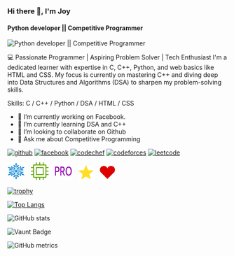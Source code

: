 ### Hi there 👋, I'm Joy
#### Python developer || Competitive Programmer
![Python developer || Competitive Programmer](https://scontent.fjsr17-1.fna.fbcdn.net/v/t39.30808-6/471227254_1054301696590510_6180161048951698959_n.jpg?_nc_cat=107&ccb=1-7&_nc_sid=6ee11a&_nc_eui2=AeHLA3I4_VP7G_7iUQgzoS29C5YVXRh45W0LlhVdGHjlbRWv_G6CfeTCTpIJ94u5c0oJBZjdxlOPR_sT8DQyKlFS&_nc_ohc=2EWqhf7K5nAQ7kNvgHtlTWE&_nc_zt=23&_nc_ht=scontent.fjsr17-1.fna&_nc_gid=AKqDVIcFIZTy6Wa4borFtQE&oh=00_AYBZvZqdfbTID5uHCtgdxk7j9SDrNaywv1UOjSXrdlSC_g&oe=6770BD29)

💻 Passionate Programmer | Aspiring Problem Solver | Tech Enthusiast
I'm a dedicated learner with expertise in C, C++, Python, and web basics like HTML and CSS. My focus is currently on mastering C++ and diving deep into Data Structures and Algorithms (DSA) to sharpen my problem-solving skills.

Skills: C / C++ / Python / DSA / HTML / CSS

- 🔭 I’m currently working on Facebook.  
- 🌱 I’m currently learning DSA and C++ 
- 👯 I’m looking to collaborate on Github 
- 💬 Ask me about Competitive Programming  


[<img src='https://cdn.jsdelivr.net/npm/simple-icons@3.0.1/icons/github.svg' alt='github' height='40'>](https://github.com/imjoyhalder)  [<img src='https://cdn.jsdelivr.net/npm/simple-icons@3.0.1/icons/facebook.svg' alt='facebook' height='40'>](https://www.facebook.com/https://www.facebook.com/profile.php?id=100060320685351)  [<img src='https://cdn.jsdelivr.net/npm/simple-icons@3.0.1/icons/codechef.svg' alt='codechef' height='40'>](https://www.codechef.com/users/joyhalder)  [<img src='https://cdn.jsdelivr.net/npm/simple-icons@3.0.1/icons/codeforces.svg' alt='codeforces' height='40'>](https://codeforces.com/profile/JoyHalder)  [<img src='https://cdn.jsdelivr.net/npm/simple-icons@3.0.1/icons/leetcode.svg' alt='leetcode' height='40'>](https://leetcode.com/u/AB_JOY/)  

<a href='https://archiveprogram.github.com/'><img src='https://raw.githubusercontent.com/acervenky/animated-github-badges/master/assets/acbadge.gif' width='40' height='40'></a> <a href='https://docs.github.com/en/developers'><img src='https://raw.githubusercontent.com/acervenky/animated-github-badges/master/assets/devbadge.gif' width='40' height='40'></a> <a href='https://github.com/pricing'><img src='https://raw.githubusercontent.com/acervenky/animated-github-badges/master/assets/pro.gif' width='40' height='40'></a> <a href='https://stars.github.com/'><img src='https://raw.githubusercontent.com/acervenky/animated-github-badges/master/assets/starbadge.gif' width='35' height='35'></a> <a href='https://docs.github.com/en/github/supporting-the-open-source-community-with-github-sponsors'><img src='https://raw.githubusercontent.com/acervenky/animated-github-badges/master/assets/sponsorbadge.gif' width='35' height='35'></a> 

[![trophy](https://github-profile-trophy.vercel.app/?username=imjoyhalder)](https://github.com/ryo-ma/github-profile-trophy)

[![Top Langs](https://github-readme-stats.vercel.app/api/top-langs/?username=imjoyhalder)](https://github.com/anuraghazra/github-readme-stats)

![GitHub stats](https://github-readme-stats.vercel.app/api?username=imjoyhalder&show_icons=true)  

![Vaunt Badge](https://api.vaunt.dev/v1/github/entities/imjoyhalder/contributions?format=svg&private=false)  

![GitHub metrics](https://metrics.lecoq.io/imjoyhalder)  

